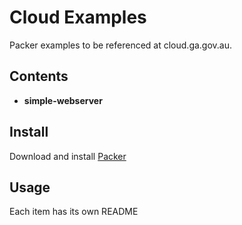 # Cloud Examples

Packer examples to be referenced at cloud.ga.gov.au.

## Contents
* **simple-webserver** 

## Install
Download and install [Packer](https://www.packer.io/downloads.html)

## Usage
Each item has its own README
